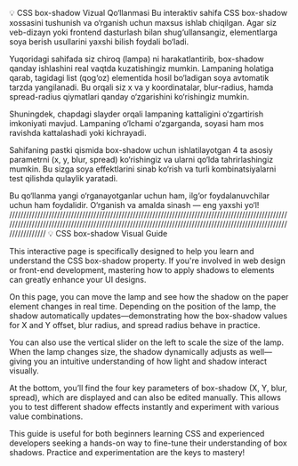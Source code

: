 💡 CSS box-shadow Vizual Qo‘llanmasi
Bu interaktiv sahifa CSS box-shadow xossasini tushunish va o‘rganish uchun maxsus ishlab chiqilgan. Agar siz veb-dizayn yoki frontend dasturlash bilan shug‘ullansangiz, elementlarga soya berish usullarini yaxshi bilish foydali bo‘ladi.

Yuqoridagi sahifada siz chiroq (lampa) ni harakatlantirib, box-shadow qanday ishlashini real vaqtda kuzatishingiz mumkin. Lampaning holatiga qarab, tagidagi list (qog‘oz) elementida hosil bo‘ladigan soya avtomatik tarzda yangilanadi. Bu orqali siz x va y koordinatalar, blur-radius, hamda spread-radius qiymatlari qanday o‘zgarishini ko‘rishingiz mumkin.

Shuningdek, chapdagi slayder orqali lampaning kattaligini o‘zgartirish imkoniyati mavjud. Lampaning o‘lchami o‘zgarganda, soyasi ham mos ravishda kattalashadi yoki kichrayadi.

Sahifaning pastki qismida box-shadow uchun ishlatilayotgan 4 ta asosiy parametrni (x, y, blur, spread) ko‘rishingiz va ularni qo‘lda tahrirlashingiz mumkin. Bu sizga soya effektlarini sinab ko‘rish va turli kombinatsiyalarni test qilishda qulaylik yaratadi.

Bu qo‘llanma yangi o‘rganayotganlar uchun ham, ilg‘or foydalanuvchilar uchun ham foydalidir. O‘rganish va amalda sinash — eng yaxshi yo‘l!
///////////////////////////////////////////////////////////////////////////////////////////////////////////////////////////////////////////////////////////////////////////////////////////////////////////////////
💡 CSS box-shadow Visual Guide

This interactive page is specifically designed to help you learn and understand the CSS box-shadow property. If you're involved in web design or front-end development, mastering how to apply shadows to elements can greatly enhance your UI designs.

On this page, you can move the lamp and see how the shadow on the paper element changes in real time. Depending on the position of the lamp, the shadow automatically updates—demonstrating how the box-shadow values for X and Y offset, blur radius, and spread radius behave in practice.

You can also use the vertical slider on the left to scale the size of the lamp. When the lamp changes size, the shadow dynamically adjusts as well—giving you an intuitive understanding of how light and shadow interact visually.

At the bottom, you’ll find the four key parameters of box-shadow (X, Y, blur, spread), which are displayed and can also be edited manually. This allows you to test different shadow effects instantly and experiment with various value combinations.

This guide is useful for both beginners learning CSS and experienced developers seeking a hands-on way to fine-tune their understanding of box shadows. Practice and experimentation are the keys to mastery!
